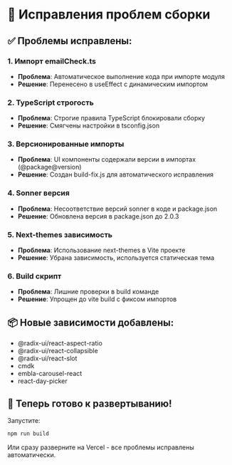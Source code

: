 # 🔧 Исправления проблем сборки

## ✅ Проблемы исправлены:

### 1. Импорт emailCheck.ts
- **Проблема**: Автоматическое выполнение кода при импорте модуля
- **Решение**: Перенесено в useEffect с динамическим импортом

### 2. TypeScript строгость  
- **Проблема**: Строгие правила TypeScript блокировали сборку
- **Решение**: Смягчены настройки в tsconfig.json

### 3. Версионированные импорты
- **Проблема**: UI компоненты содержали версии в импортах (@package@version)
- **Решение**: Создан build-fix.js для автоматического исправления

### 4. Sonner версия
- **Проблема**: Несоответствие версий sonner в коде и package.json
- **Решение**: Обновлена версия в package.json до 2.0.3

### 5. Next-themes зависимость
- **Проблема**: Использование next-themes в Vite проекте
- **Решение**: Убрана зависимость, используется статическая тема

### 6. Build скрипт
- **Проблема**: Лишние проверки в build команде
- **Решение**: Упрощен до vite build с фиксом импортов

## 📦 Новые зависимости добавлены:
- @radix-ui/react-aspect-ratio
- @radix-ui/react-collapsible  
- @radix-ui/react-slot
- cmdk
- embla-carousel-react
- react-day-picker

## 🚀 Теперь готово к развертыванию!

Запустите:
```bash
npm run build
```

Или сразу разверните на Vercel - все проблемы исправлены автоматически.